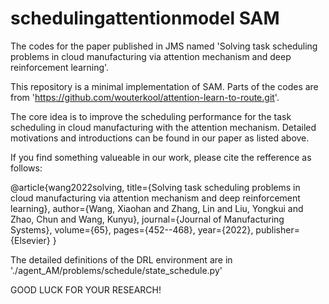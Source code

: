 # schedulingattentionmodel SAM
The codes for the paper published in JMS named 'Solving task scheduling problems in cloud manufacturing via attention mechanism and deep reinforcement learning'. 

This repository is a minimal implementation of SAM. Parts of the codes are from 'https://github.com/wouterkool/attention-learn-to-route.git'. 

The core idea is to improve the scheduling performance for the task scheduling in cloud manufacturing with the attention mechanism. 
Detailed motivations and introductions can be found in our paper as listed above.

If you find something valueable in our work, please cite the refference as follows:

@article{wang2022solving,
  title={Solving task scheduling problems in cloud manufacturing via attention mechanism and deep reinforcement learning},
  author={Wang, Xiaohan and Zhang, Lin and Liu, Yongkui and Zhao, Chun and Wang, Kunyu},
  journal={Journal of Manufacturing Systems},
  volume={65},
  pages={452--468},
  year={2022},
  publisher={Elsevier}
}

The detailed definitions of the DRL environment are in './agent_AM/problems/schedule/state_schedule.py'

GOOD LUCK FOR YOUR RESEARCH!
